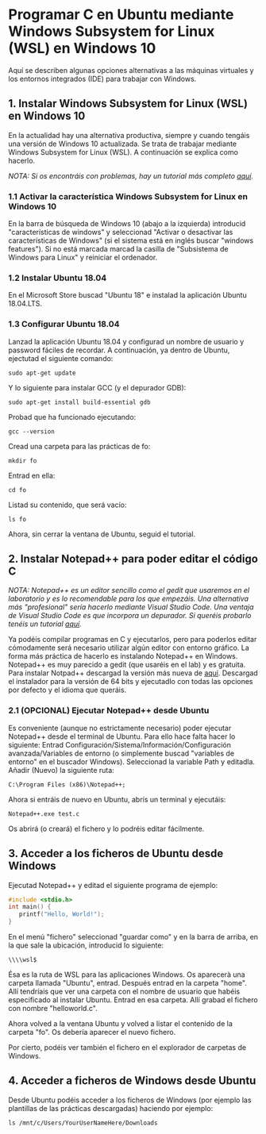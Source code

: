 # Programar C en Ubuntu mediante Windows Subsystem for Linux (WSL) en Windows 10

Aquí se describen algunas opciones alternativas a las máquinas virtuales y los entornos integrados (IDE) para trabajar con Windows. 

## 1. Instalar Windows Subsystem for Linux (WSL) en Windows 10

En la actualidad hay una alternativa productiva, siempre y cuando tengáis una versión de Windows 10 actualizada. Se trata de trabajar mediante Windows Subsystem for Linux (WSL). A continuación se explica como hacerlo.

*NOTA: Si os encontráis con problemas, hay un tutorial más completo [aquí](https://wiki.ubuntu.com/WSL).*

### 1.1 Activar la característica Windows Subsystem for Linux en Windows 10

En la barra de búsqueda de Windows 10 (abajo a la izquierda) introducid "características de windows" y seleccionad "Activar o desactivar las características de Windows" (si el sistema está en inglés buscar "windows features"). Si no está marcada marcad la casilla de "Subsistema de Windows para Linux" y reiniciar el ordenador. 

### 1.2 Instalar Ubuntu 18.04

En el Microsoft Store buscad "Ubuntu 18" e instalad la aplicación Ubuntu 18.04.LTS. 

### 1.3 Configurar Ubuntu 18.04

Lanzad la aplicación Ubuntu 18.04 y configurad un nombre de usuario y password fáciles de recordar. A continuación, ya dentro de Ubuntu, ejectutad el siguiente comando:

	sudo apt-get update

Y lo siguiente para instalar GCC (y el depurador GDB):

	sudo apt-get install build-essential gdb

Probad que ha funcionado ejecutando:

	gcc --version

Cread una carpeta para las prácticas de fo:

	mkdir fo

Entrad en ella:

	cd fo

Listad su contenido, que será vacío:

	ls fo

Ahora, sin cerrar la ventana de Ubuntu, seguid el tutorial.

## 2. Instalar Notepad++ para poder editar el código C

*NOTA: Notepad++ es un editor sencillo como el gedit que usaremos en el laboratorio y es lo recomendable para los que empezáis. Una alternativa más "profesional" sería hacerlo mediante Visual Studio Code. Una ventaja de Visual Studio Code es que incorpora un depurador. Si queréis probarlo tenéis un tutorial [aquí](programar_gcc_en_windows_con_WSL_y_vscode.md).*

Ya podéis compilar programas en C y ejecutarlos, pero para poderlos editar cómodamente será necesario utilizar algún editor con entorno gráfico. La forma más práctica de hacerlo es instalando Notepad++ en Windows. Notepad++ es muy parecido a gedit (que usaréis en el lab) y es gratuita. Para instalar Notpad++ descargad la versión más nueva de [aquí](https://notepad-plus-plus.org/downloads/). Descargad el instalador para la versión de 64 bits y ejecutadlo con todas las opciones por defecto y el idioma que queráis.

### 2.1 (OPCIONAL) Ejecutar Notepad++ desde Ubuntu

Es conveniente (aunque no estrictamente necesario) poder ejecutar Notepad++ desde el terminal de Ubuntu. Para ello hace falta hacer lo siguiente: Entrad Configuración/Sistema/Información/Configuración avanzada/Variables de entorno (o simplemente buscad "variables de entorno" en el buscador Windows). Seleccionad la variable Path y editadla. Añadir (Nuevo) la siguiente ruta:

	C:\Program Files (x86)\Notepad++;

Ahora si entráis de nuevo en Ubuntu, abrís un terminal y ejecutáis:

	Notepad++.exe test.c 

Os abrirá (o creará) el fichero y lo podréis editar fácilmente.

## 3. Acceder a los ficheros de Ubuntu desde Windows

Ejecutad Notepad++ y editad el siguiente programa de ejemplo:

```c
#include <stdio.h>
int main() {
   printf("Hello, World!");
}
```

En el menú "fichero" seleccionad "guardar como" y en la barra de arriba, en la que sale la ubicación, introducid lo siguiente:

	\\\\wsl$

Ésa es la ruta de WSL para las aplicaciones Windows. Os aparecerà una carpeta llamada "Ubuntu", entrad. Después entrad en la carpeta "home". Allí tendríais que ver una carpeta con el nombre de usuario que habéis especificado al instalar Ubuntu. Entrad en esa carpeta. Allí grabad el fichero con nombre "helloworld.c".

Ahora volved a la ventana Ubuntu y volved a listar el contenido de la carpeta "fo". Os debería aparecer el nuevo fichero.

Por cierto, podéis ver también el fichero en el explorador de carpetas de Windows.

<!-- *NOTA: tal vez os preguntéis por qué no usamos gedit en Ubuntu (en vez de una aplicación Windows) como en el laboratorio. El motivo es que actualmente es muy complicado usar aplicaciones Ubuntu con entorno gráfico en WSL. Microsoft está a punto de sacar una actualización para que sea fácil, pero todavía no está lista. Ahora hace falta instalar un X Server para Windows (como x410) y realizar una configuración bastante complicada.* -->

## 4. Acceder a ficheros de Windows desde Ubuntu

Desde Ubuntu podéis acceder a los ficheros de Windows (por ejemplo las plantillas de las prácticas descargadas) haciendo por ejemplo:

	ls /mnt/c/Users/YourUserNameHere/Downloads


